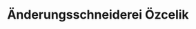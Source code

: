 ---
title: "Änderungsschneiderei Özcelik"
url: /emden/aenderungsschneiderei-oezcelik/
shop: Schneiderei
---
